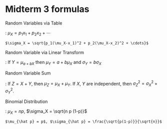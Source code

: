 # Midterm 3 formulas

Random Variables via Table

:   $\mu_X = p_1x_1+p_2x_2 + \cdots$

    $\sigma_X = \sqrt{p_1(\mu_X-x_1)^2 + p_2(\mu_X-x_2)^2 + \cdots}$

Random Variable via Linear Transform

:   If $Y = \mu_{a + bX}$ then $\mu_Y = a + b \mu_X$ and $\sigma_Y = b \sigma_X$

Random Variable Sum

:   If $Z = X + Y$, then $\mu_Z = \mu_X + \mu_Y$. If $X$, $Y$ are independent, then $\sigma_Z^2 = \sigma_X^2 + \sigma_Y^2$.

Binomial Distribution

:   $\mu_X = np$, $\sigma_X = \sqrt{n p (1-p)}$

    $\mu_{\hat p} = p$, $\sigma_{\hat p} = \frac{\sqrt{p(1-p)}}{\sqrt{n}}$
